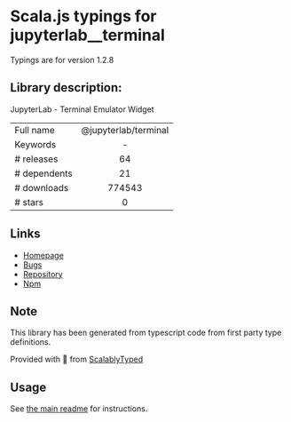 
# Scala.js typings for jupyterlab__terminal

Typings are for version 1.2.8

## Library description:
JupyterLab - Terminal Emulator Widget

|                    |                 |
| ------------------ | :-------------: |
| Full name          | @jupyterlab/terminal |
| Keywords           | - |
| # releases         | 64 |
| # dependents       | 21 |
| # downloads        | 774543 |
| # stars            | 0 |

## Links
- [Homepage](https://github.com/jupyterlab/jupyterlab)
- [Bugs](https://github.com/jupyterlab/jupyterlab/issues)
- [Repository](https://github.com/jupyterlab/jupyterlab)
- [Npm](https://www.npmjs.com/package/%40jupyterlab%2Fterminal)
    


## Note
This library has been generated from typescript code from first party type definitions.

Provided with :purple_heart: from [ScalablyTyped](https://github.com/oyvindberg/ScalablyTyped)

## Usage
See [the main readme](../../readme.md) for instructions.


